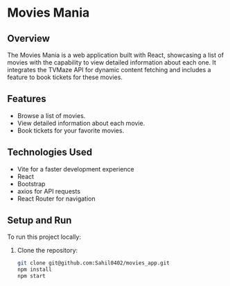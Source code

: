 # Movies Mania

## Overview

The Movies Mania is a web application built with React, showcasing a list of movies with the capability to view detailed information about each one. It integrates the TVMaze API for dynamic content fetching and includes a feature to book tickets for these movies.

## Features

- Browse a list of movies.
- View detailed information about each movie.
- Book tickets for your favorite movies.

## Technologies Used

- Vite for a faster development experience
- React
- Bootstrap
- axios for API requests
- React Router for navigation

## Setup and Run

To run this project locally:

1. Clone the repository:
   ```sh
   git clone git@github.com:Sahil0402/movies_app.git
   npm install
   npm start
   ```